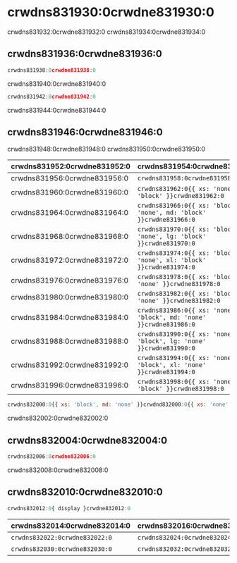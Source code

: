 # crwdns831930:0crwdne831930:0

<p class="description">crwdns831932:0crwdne831932:0 crwdns831934:0crwdne831934:0</p>

## crwdns831936:0crwdne831936:0

```jsx
crwdns831938:0crwdne831938:0
```

crwdns831940:0crwdne831940:0

```jsx
crwdns831942:0crwdne831942:0
```

crwdns831944:0crwdne831944:0

## crwdns831946:0crwdne831946:0

crwdns831948:0crwdne831948:0 crwdns831950:0crwdne831950:0

| crwdns831952:0crwdne831952:0 | crwdns831954:0crwdne831954:0                                             |
|:---------------------------- |:------------------------------------------------------------------------ |
| crwdns831956:0crwdne831956:0 | `crwdns831958:0crwdne831958:0`                                           |
| crwdns831960:0crwdne831960:0 | `crwdns831962:0{{ xs: 'none', sm: 'block' }}crwdne831962:0`              |
| crwdns831964:0crwdne831964:0 | `crwdns831966:0{{ xs: 'block', sm: 'none', md: 'block' }}crwdne831966:0` |
| crwdns831968:0crwdne831968:0 | `crwdns831970:0{{ xs: 'block', md: 'none', lg: 'block' }}crwdne831970:0` |
| crwdns831972:0crwdne831972:0 | `crwdns831974:0{{ xs: 'block', lg: 'none', xl: 'block' }}crwdne831974:0` |
| crwdns831976:0crwdne831976:0 | `crwdns831978:0{{ xs: 'block', xl: 'none' }}crwdne831978:0`              |
| crwdns831980:0crwdne831980:0 | `crwdns831982:0{{ xs: 'block', sm: 'none' }}crwdne831982:0`              |
| crwdns831984:0crwdne831984:0 | `crwdns831986:0{{ xs: 'none', sm: 'block', md: 'none' }}crwdne831986:0`  |
| crwdns831988:0crwdne831988:0 | `crwdns831990:0{{ xs: 'none', md: 'block', lg: 'none' }}crwdne831990:0`  |
| crwdns831992:0crwdne831992:0 | `crwdns831994:0{{ xs: 'none', lg: 'block', xl: 'none' }}crwdne831994:0`  |
| crwdns831996:0crwdne831996:0 | `crwdns831998:0{{ xs: 'none', xl: 'block' }}crwdne831998:0`              |

```jsx
crwdns832000:0{{ xs: 'block', md: 'none' }}crwdnd832000:0{{ xs: 'none', md: 'block' }}crwdne832000:0
```

crwdns832002:0crwdne832002:0

## crwdns832004:0crwdne832004:0

```jsx
crwdns832006:0crwdne832006:0
```

crwdns832008:0crwdne832008:0

## crwdns832010:0crwdne832010:0

```js
crwdns832012:0{ display }crwdne832012:0
```

| crwdns832014:0crwdne832014:0   | crwdns832016:0crwdne832016:0   | crwdns832018:0crwdne832018:0   | crwdns832020:0crwdne832020:0 |
|:------------------------------ |:------------------------------ |:------------------------------ |:---------------------------- |
| `crwdns832022:0crwdne832022:0` | `crwdns832024:0crwdne832024:0` | `crwdns832026:0crwdne832026:0` | crwdns832028:0crwdne832028:0 |
| `crwdns832030:0crwdne832030:0` | `crwdns832032:0crwdne832032:0` | `crwdns832034:0crwdne832034:0` | crwdns832036:0crwdne832036:0 |